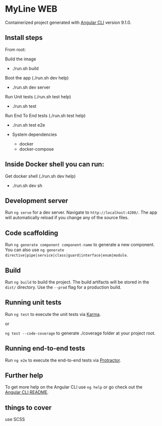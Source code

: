 # MyLine WEB

Containerized project generated with [Angular CLI](https://github.com/angular/angular-cli) version 9.1.0.

## Install steps

From root:

Build the image
* ./run.sh build

Boot the app (./run.sh dev help)
* ./run.sh dev server

Run Unit tests (./run.sh test help)
* ./run.sh test

Run End To End tests (./run.sh test help)
* ./run.sh test e2e

* System dependencies
  - docker
  - docker-compose


## Inside Docker shell you can run:

Get docker shell (./run.sh dev help)
* ./run.sh dev sh

## Development server

Run `ng serve` for a dev server. Navigate to `http://localhost:4200/`. The app will automatically reload if you change any of the source files.

## Code scaffolding

Run `ng generate component component-name` to generate a new component. You can also use `ng generate directive|pipe|service|class|guard|interface|enum|module`.

## Build

Run `ng build` to build the project. The build artifacts will be stored in the `dist/` directory. Use the `--prod` flag for a production build.

## Running unit tests

Run `ng test` to execute the unit tests via [Karma](https://karma-runner.github.io).

or

`ng test --code-coverage` to generate ./coverage folder at your project root.

## Running end-to-end tests

Run `ng e2e` to execute the end-to-end tests via [Protractor](http://www.protractortest.org/).

## Further help

To get more help on the Angular CLI use `ng help` or go check out the [Angular CLI README](https://github.com/angular/angular-cli/blob/master/README.md).


## things to cover

use SCSS